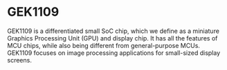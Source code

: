 # GEK1109
GEK1109 is a differentiated small SoC chip, which we define as a miniature Graphics Processing Unit (GPU) and display chip. It has all the features of MCU chips, while also being different from general-purpose MCUs. GEK1109 focuses on image processing applications for small-sized display screens.

